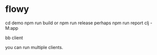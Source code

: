 # flowy


cd demo
npm run build or npm run release  perhaps npm run report
clj -M:app

bb client

you can run multiple clients.